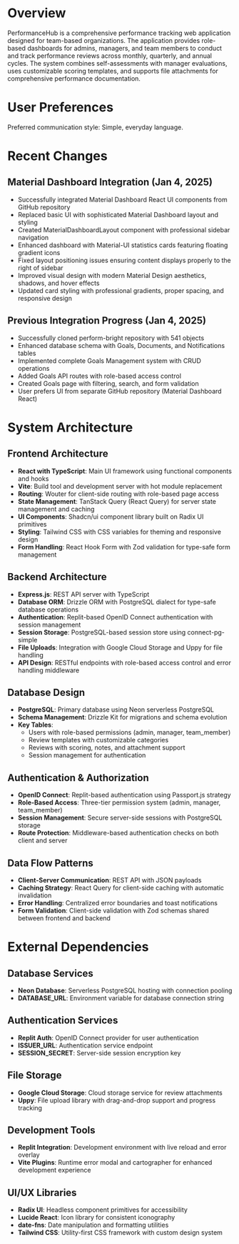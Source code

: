 # Overview

PerformanceHub is a comprehensive performance tracking web application designed for team-based organizations. The application provides role-based dashboards for admins, managers, and team members to conduct and track performance reviews across monthly, quarterly, and annual cycles. The system combines self-assessments with manager evaluations, uses customizable scoring templates, and supports file attachments for comprehensive performance documentation.

# User Preferences

Preferred communication style: Simple, everyday language.

# Recent Changes

## Material Dashboard Integration (Jan 4, 2025)
- Successfully integrated Material Dashboard React UI components from GitHub repository
- Replaced basic UI with sophisticated Material Dashboard layout and styling
- Created MaterialDashboardLayout component with professional sidebar navigation
- Enhanced dashboard with Material-UI statistics cards featuring floating gradient icons
- Fixed layout positioning issues ensuring content displays properly to the right of sidebar
- Improved visual design with modern Material Design aesthetics, shadows, and hover effects
- Updated card styling with professional gradients, proper spacing, and responsive design

## Previous Integration Progress (Jan 4, 2025)
- Successfully cloned perform-bright repository with 541 objects
- Enhanced database schema with Goals, Documents, and Notifications tables
- Implemented complete Goals Management system with CRUD operations
- Added Goals API routes with role-based access control
- Created Goals page with filtering, search, and form validation
- User prefers UI from separate GitHub repository (Material Dashboard React)

# System Architecture

## Frontend Architecture
- **React with TypeScript**: Main UI framework using functional components and hooks
- **Vite**: Build tool and development server with hot module replacement
- **Routing**: Wouter for client-side routing with role-based page access
- **State Management**: TanStack Query (React Query) for server state management and caching
- **UI Components**: Shadcn/ui component library built on Radix UI primitives
- **Styling**: Tailwind CSS with CSS variables for theming and responsive design
- **Form Handling**: React Hook Form with Zod validation for type-safe form management

## Backend Architecture
- **Express.js**: REST API server with TypeScript
- **Database ORM**: Drizzle ORM with PostgreSQL dialect for type-safe database operations
- **Authentication**: Replit-based OpenID Connect authentication with session management
- **Session Storage**: PostgreSQL-based session store using connect-pg-simple
- **File Uploads**: Integration with Google Cloud Storage and Uppy for file handling
- **API Design**: RESTful endpoints with role-based access control and error handling middleware

## Database Design
- **PostgreSQL**: Primary database using Neon serverless PostgreSQL
- **Schema Management**: Drizzle Kit for migrations and schema evolution
- **Key Tables**: 
  - Users with role-based permissions (admin, manager, team_member)
  - Review templates with customizable categories
  - Reviews with scoring, notes, and attachment support
  - Session management for authentication

## Authentication & Authorization
- **OpenID Connect**: Replit-based authentication using Passport.js strategy
- **Role-Based Access**: Three-tier permission system (admin, manager, team_member)
- **Session Management**: Secure server-side sessions with PostgreSQL storage
- **Route Protection**: Middleware-based authentication checks on both client and server

## Data Flow Patterns
- **Client-Server Communication**: REST API with JSON payloads
- **Caching Strategy**: React Query for client-side caching with automatic invalidation
- **Error Handling**: Centralized error boundaries and toast notifications
- **Form Validation**: Client-side validation with Zod schemas shared between frontend and backend

# External Dependencies

## Database Services
- **Neon Database**: Serverless PostgreSQL hosting with connection pooling
- **DATABASE_URL**: Environment variable for database connection string

## Authentication Services
- **Replit Auth**: OpenID Connect provider for user authentication
- **ISSUER_URL**: Authentication service endpoint
- **SESSION_SECRET**: Server-side session encryption key

## File Storage
- **Google Cloud Storage**: Cloud storage service for review attachments
- **Uppy**: File upload library with drag-and-drop support and progress tracking

## Development Tools
- **Replit Integration**: Development environment with live reload and error overlay
- **Vite Plugins**: Runtime error modal and cartographer for enhanced development experience

## UI/UX Libraries
- **Radix UI**: Headless component primitives for accessibility
- **Lucide React**: Icon library for consistent iconography
- **date-fns**: Date manipulation and formatting utilities
- **Tailwind CSS**: Utility-first CSS framework with custom design system